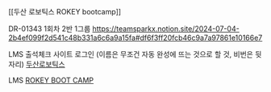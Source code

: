 [[두산 로보틱스 ROKEY bootcamp]]

DR-01343
1회차
2반
1그룹
https://teamsparkx.notion.site/2024-07-04-2b4ef099f2d541c48b331a6c6a9a15fa#df6f3ff20fcb46c9a7a97861e10166e7

LMS 출석체크 사이트 로그인 (이름은 무조건 자동 완성에 뜨는 것으로 할 것, 비번은 뒷자리)
[두산로보틱스](http://doosanrb.atosoft.net/worknet/Slogin.asp)

LMS
[ROKEY BOOT CAMP](https://www.rokeylearning.com/main/index.jsp)
